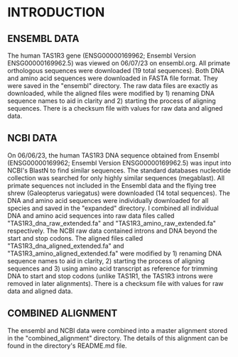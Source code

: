 # INTRODUCTION
## ENSEMBL DATA 
The human TAS1R3 gene (ENSG00000169962; Ensembl Version ENSG00000169962.5) was viewed on 06/07/23 on 
ensembl.org. All primate orthologous sequences were downloaded (19 total sequences). Both DNA and amino acid sequences were downloaded in FASTA file format. They were saved in the "ensembl" directory. The raw data files are exactly as downloaded, while the aligned files were modified by 1) renaming DNA sequence names to aid in clarity and 2) starting the process of aligning sequences. There is a checksum file with values for raw data and aligned data. 

## NCBI DATA
On 06/06/23, the human TAS1R3 DNA sequence obtained from Ensembl (ENSG00000169962; Ensembl Version ENSG00000169962.5) was input into NCBI's BlastN to find similar sequences. The standard databases nucleotide collection was searched for only highly similar sequences (megablast). All primate sequences not included in the Ensembl data and the flying tree shrew (Galeopterus variegatus) were downloaded (14 total sequences). The DNA and amino acid sequences were individually downloaded for all species and saved in the "expanded" directory. I combined all individual DNA and amino acid sequences into raw data files called "TAS1R3_dna_raw_extended.fa" and "TAS1R3_amino_raw_extended.fa" respectively. The NCBI raw data contained introns and DNA beyond the start and stop codons. The aligned files called "TAS1R3_dna_aligned_extended.fa" and "TAS1R3_amino_aligned_extended.fa" were modified by 1) renaming DNA sequence names to aid in clarity, 2) starting the process of aligning sequences and 3) using amino acid transcript as reference for trimming DNA to start and stop codons (unlike TAS1R1, the TAS1R3 introns were removed in later alignments). There is a checksum file with values for raw data and aligned data. 

## COMBINED ALIGNMENT
The ensembl and NCBI data were combined into a master alignment stored in the "combined_alignment" directory. The details of this alignment can be found in the directory's README.md file. 
